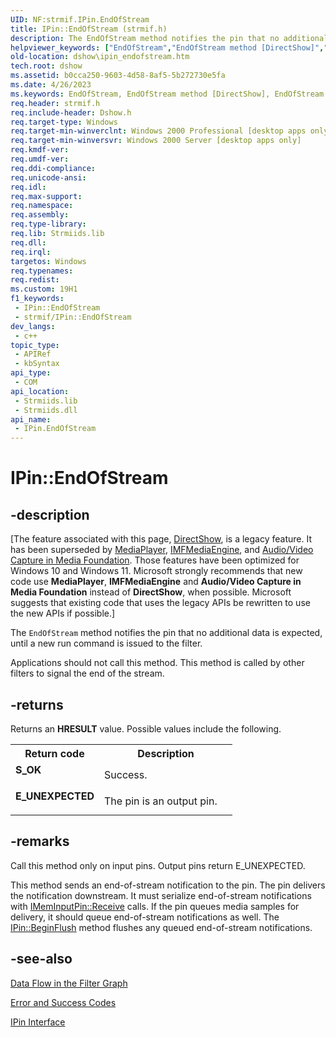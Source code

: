 ```yaml
---
UID: NF:strmif.IPin.EndOfStream
title: IPin::EndOfStream (strmif.h)
description: The EndOfStream method notifies the pin that no additional data is expected, until a new run command is issued to the filter.
helpviewer_keywords: ["EndOfStream","EndOfStream method [DirectShow]","EndOfStream method [DirectShow]","IPin interface","IPin interface [DirectShow]","EndOfStream method","IPin.EndOfStream","IPin::EndOfStream","IPinEndOfStream","dshow.ipin_endofstream","strmif/IPin::EndOfStream"]
old-location: dshow\ipin_endofstream.htm
tech.root: dshow
ms.assetid: b0cca250-9603-4d58-8af5-5b272730e5fa
ms.date: 4/26/2023
ms.keywords: EndOfStream, EndOfStream method [DirectShow], EndOfStream method [DirectShow],IPin interface, IPin interface [DirectShow],EndOfStream method, IPin.EndOfStream, IPin::EndOfStream, IPinEndOfStream, dshow.ipin_endofstream, strmif/IPin::EndOfStream
req.header: strmif.h
req.include-header: Dshow.h
req.target-type: Windows
req.target-min-winverclnt: Windows 2000 Professional [desktop apps only]
req.target-min-winversvr: Windows 2000 Server [desktop apps only]
req.kmdf-ver: 
req.umdf-ver: 
req.ddi-compliance: 
req.unicode-ansi: 
req.idl: 
req.max-support: 
req.namespace: 
req.assembly: 
req.type-library: 
req.lib: Strmiids.lib
req.dll: 
req.irql: 
targetos: Windows
req.typenames: 
req.redist: 
ms.custom: 19H1
f1_keywords:
 - IPin::EndOfStream
 - strmif/IPin::EndOfStream
dev_langs:
 - c++
topic_type:
 - APIRef
 - kbSyntax
api_type:
 - COM
api_location:
 - Strmiids.lib
 - Strmiids.dll
api_name:
 - IPin.EndOfStream
---
```


# IPin::EndOfStream


## -description

\[The feature associated with this page, [DirectShow](/windows/win32/directshow/directshow), is a legacy feature. It has been superseded by [MediaPlayer](/uwp/api/Windows.Media.Playback.MediaPlayer), [IMFMediaEngine](/windows/win32/api/mfmediaengine/nn-mfmediaengine-imfmediaengine), and [Audio/Video Capture in Media Foundation](windows/win32/medfound/audio-video-capture-in-media-foundation). Those features have been optimized for Windows 10 and Windows 11. Microsoft strongly recommends that new code use **MediaPlayer**, **IMFMediaEngine** and **Audio/Video Capture in Media Foundation** instead of **DirectShow**, when possible. Microsoft suggests that existing code that uses the legacy APIs be rewritten to use the new APIs if possible.\]

The <code>EndOfStream</code> method notifies the pin that no additional data is expected, until a new run command is issued to the filter.



Applications should not call this method. This method is called by other filters to signal the end of the stream.



## -returns

Returns an <b>HRESULT</b> value. Possible values include the following.

<table>
<tr>
<th>Return code</th>
<th>Description</th>
</tr>
<tr>
<td width="40%">
<dl>
<dt><b>S_OK</b></dt>
</dl>
</td>
<td width="60%">
Success.

</td>
</tr>
<tr>
<td width="40%">
<dl>
<dt><b>E_UNEXPECTED</b></dt>
</dl>
</td>
<td width="60%">
The pin is an output pin.

</td>
</tr>
</table>

## -remarks

Call this method only on input pins. Output pins return E_UNEXPECTED.

This method sends an end-of-stream notification to the pin. The pin delivers the notification downstream. It must serialize end-of-stream notifications with <a href="/windows/desktop/api/strmif/nf-strmif-imeminputpin-receive">IMemInputPin::Receive</a> calls. If the pin queues media samples for delivery, it should queue end-of-stream notifications as well. The <a href="/windows/desktop/api/strmif/nf-strmif-ipin-beginflush">IPin::BeginFlush</a> method flushes any queued end-of-stream notifications.

## -see-also

<a href="/windows/desktop/DirectShow/data-flow-in-the-filter-graph">Data Flow in the Filter Graph</a>



<a href="/windows/desktop/DirectShow/error-and-success-codes">Error and Success Codes</a>



<a href="/windows/desktop/api/strmif/nn-strmif-ipin">IPin Interface</a>
